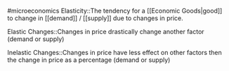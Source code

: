 #microeconomics 
Elasticity::The tendency for a [[Economic Goods|good]] to change in [[demand]] / [[supply]] due to changes in price.
<!--SR:!2023-11-25,3,250-->

Elastic Changes::Changes in price drastically change another factor (demand or supply)
<!--SR:!2023-11-25,3,250-->
Inelastic Changes::Changes in price have less effect on other factors then the change in price as a percentage (demand or supply)
<!--SR:!2023-11-25,3,250-->